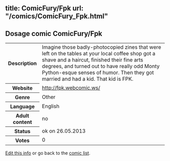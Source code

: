 title: ComicFury/Fpk
url: "/comics/ComicFury_Fpk.html"
---
Dosage comic ComicFury/Fpk
-----------------------------------------

<p id="msg"></p>
<script type="text/javascript">
if (window.location.search === '?edit_info_mail=sent_ok') {
  var elem = document.getElementById("msg");
  elem.innerHTML = 'Edited information sucessfully sent for review, which is usually done daily. Thanks!';
  elem.className = 'ok';
}
</script>
<table class="comicinfo">
<tr>
<th>Description</th><td>Imagine those badly-photocopied zines that were left on the tables at your local coffee shop got a shave and a haircut, finished their fine arts degrees, and turned out to have really odd Monty Python-esque senses of humor. Then they got married and had a kid. That kid is FPK.</td>
</tr>
<tr>
<th>Website</th><td><a href="http://fpk.webcomic.ws/">http://fpk.webcomic.ws/</a></td>
</tr>
<tr>
<th>Genre</th><td>Other</td>
</tr>
<tr>
<th>Language</th><td>English</td>
</tr>
<tr>
<th>Adult content</th><td>no</td>
</tr>
<tr>
<th>Status</th><td>ok on 26.05.2013</td>
</tr>
<tr>
<th>Votes</th><td>0</td>
</tr>
</table>

[Edit this info](ComicFury_Fpk_edit.html) or go back to the [comic list](../comic-index.html).
